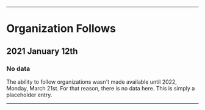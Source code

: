 
***

# Organization Follows

## 2021 January 12th

### No data

The ability to follow organizations wasn't made available until 2022, Monday, March 21st. For that reason, there is no data here. This is simply a placeholder entry.

***

